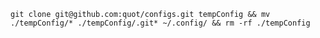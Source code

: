 `git clone git@github.com:quot/configs.git tempConfig && mv ./tempConfig/* ./tempConfig/.git* ~/.config/ && rm -rf ./tempConfig`
